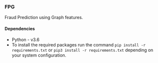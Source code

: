 ### FPG

Fraud Prediction using Graph features. 

#### Dependencies

* Python - v3.6
* To install the required packages run the command `pip install -r requirements.txt` or `pip3 install -r requirements.txt` depending on your system configuration. 

